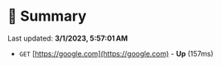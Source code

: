 # 📖 Summary
Last updated: **3/1/2023, 5:57:01 AM**

- `GET` [https://google.com](https://google.com) - **Up** (157ms)
